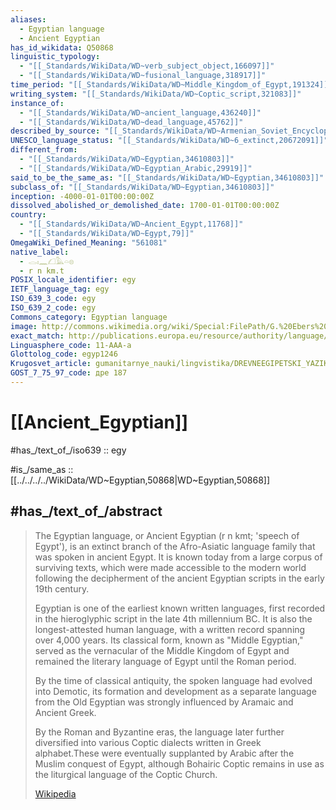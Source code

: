 ```yaml
---
aliases:
  - Egyptian language
  - Ancient Egyptian
has_id_wikidata: Q50868
linguistic_typology:
  - "[[_Standards/WikiData/WD~verb_subject_object,166097]]"
  - "[[_Standards/WikiData/WD~fusional_language,318917]]"
time_period: "[[_Standards/WikiData/WD~Middle_Kingdom_of_Egypt,191324]]"
writing_system: "[[_Standards/WikiData/WD~Coptic_script,321083]]"
instance_of:
  - "[[_Standards/WikiData/WD~ancient_language,436240]]"
  - "[[_Standards/WikiData/WD~dead_language,45762]]"
described_by_source: "[[_Standards/WikiData/WD~Armenian_Soviet_Encyclopedia,2657718]]"
UNESCO_language_status: "[[_Standards/WikiData/WD~6_extinct,20672091]]"
different_from:
  - "[[_Standards/WikiData/WD~Egyptian,34610803]]"
  - "[[_Standards/WikiData/WD~Egyptian_Arabic,29919]]"
said_to_be_the_same_as: "[[_Standards/WikiData/WD~Egyptian,34610803]]"
subclass_of: "[[_Standards/WikiData/WD~Egyptian,34610803]]"
inception: -4000-01-01T00:00:00Z
dissolved_abolished_or_demolished_date: 1700-01-01T00:00:00Z
country:
  - "[[_Standards/WikiData/WD~Ancient_Egypt,11768]]"
  - "[[_Standards/WikiData/WD~Egypt,79]]"
OmegaWiki_Defined_Meaning: "561081"
native_label:
  - 𓂋𓏤𓈖𓆎𓅓𓏏𓊖
  - r n km.t
POSIX_locale_identifier: egy
IETF_language_tag: egy
ISO_639_3_code: egy
ISO_639_2_code: egy
Commons_category: Egyptian language
image: http://commons.wikimedia.org/wiki/Special:FilePath/G.%20Ebers%20%28ed.%29%2C%20Papyros%20Ebers%2C%201875%20Wellcome%20L0016592.jpg
exact_match: http://publications.europa.eu/resource/authority/language/EGY
Linguasphere_code: 11-AAA-a
Glottolog_code: egyp1246
Krugosvet_article: gumanitarnye_nauki/lingvistika/DREVNEEGIPETSKI_YAZIK.html
GOST_7_75_97_code: дре 187
---
```


# [[Ancient_Egyptian]] 

#has_/text_of_/iso639 :: egy 

#is_/same_as :: [[../../../../WikiData/WD~Egyptian,50868|WD~Egyptian,50868]] 

## #has_/text_of_/abstract 

> The Egyptian language, or Ancient Egyptian (r n kmt; 'speech of Egypt'), 
> is an extinct branch of the Afro-Asiatic language family that was spoken in ancient Egypt. 
> It is known today from a large corpus of surviving texts, 
> which were made accessible to the modern world 
> following the decipherment of the ancient Egyptian scripts in the early 19th century.
>
> Egyptian is one of the earliest known written languages, first recorded in the hieroglyphic script in the late 4th millennium BC. It is also the longest-attested human language, with a written record spanning over 4,000 years. Its classical form, known as "Middle Egyptian," served as the vernacular of the Middle Kingdom of Egypt and remained the literary language of Egypt until the Roman period.
>
> By the time of classical antiquity, the spoken language had evolved into Demotic, its formation and development as a separate language from the Old Egyptian was strongly influenced by Aramaic and Ancient Greek.
>
> By the Roman and Byzantine eras, the language later further diversified into various Coptic dialects written in Greek alphabet.These were eventually supplanted by Arabic after the Muslim conquest of Egypt, although Bohairic Coptic remains in use as the liturgical language of the Coptic Church.
>
> [Wikipedia](https://en.wikipedia.org/wiki/Egyptian%20language) 



